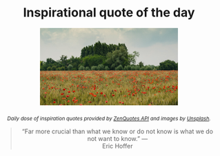 
<div align="center">

# Inspirational quote of the day

<img src="./data/photo.jpeg" alt="Beautiful nature photo" width="320" height="180">

<sub><i>Daily dose of inspiration quotes provided by [ZenQuotes API](https://zenquotes.io/) and images by [Unsplash](https://unsplash.com/).</i></sub>


<blockquote>&ldquo;Far more crucial than what we know or do not know is what we do not want to know.&rdquo; &mdash; <footer>Eric Hoffer</footer></blockquote>

</div>
